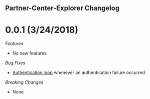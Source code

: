 ## Partner-Center-Explorer Changelog

<a name="0.0.1"></a>
# 0.0.1 (3/24/2018)

*Features*
* No new features

*Bug Fixes*
* [Authentication loop](https://github.com/Microsoft/Partner-Center-Explorer/issues/3) whenever an authentication failure occurred 

*Breaking Changes*
* None